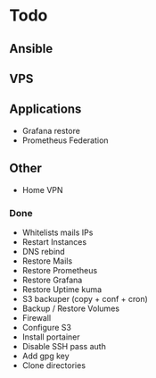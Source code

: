 # Todo

## Ansible

## VPS

## Applications
- Grafana restore
- Prometheus Federation

## Other
- Home VPN

### Done
- Whitelists mails IPs 
- Restart Instances
- DNS rebind
- Restore Mails
- Restore Prometheus
- Restore Grafana
- Restore Uptime kuma
- S3 backuper (copy + conf + cron)
- Backup / Restore Volumes
- Firewall
- Configure S3
- Install portainer
- Disable SSH pass auth
- Add gpg key
- Clone directories